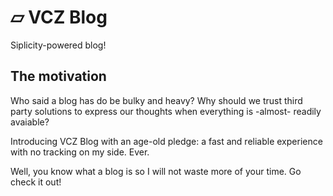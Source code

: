 # ▱ VCZ Blog

Siplicity-powered blog!

## The motivation

Who said a blog has do be bulky and heavy? Why should we trust third party solutions to express our thoughts when
everything is -almost- readily avaiable?

Introducing VCZ Blog with an age-old pledge: a fast and reliable experience with no tracking on my side. Ever.

Well, you know what a blog is so I will not waste more of your time. Go check it out!